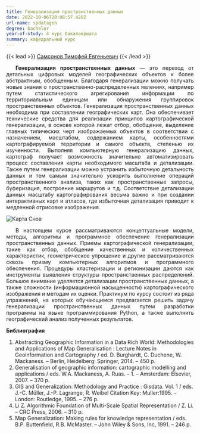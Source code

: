```yaml
---
title: Генерализация пространственных данных
date: 2022-10-06T20:08:57.428Z
url-name: spdatagen
degree: bachelor
year-of-study: 4 курс бакалавриата
summary: кафедральный курс
---
```

{{< lead >}} [Самсонов Тимофей Евгеньевич](https://istina.msu.ru/profile/tsamsonov/) {{< /lead >}}

<div style="text-align: justify; text-indent: 25px;">
<b>Генерализация пространственных данных</b> — это переход от детальных цифровых моделей географических объектов к более абстрактным, обобщенным. Благодаря генерализации можно получать новые знания о пространственно-распределенных явлениях, например путем статистического агрегирования информации по территориальным единицам или обнаружения группировок пространственных объектов. Генерализация пространственных данных необходима при составлении географических карт. Она обеспечивает технические средства для реализации принципов картографической генерализации, в основе которой лежат отбор, обобщение, выделение главных типических черт изображаемых объектов в соответствии с назначением, масштабом, содержанием карты, особенностями картографируемой территории и самого объекта, степенью их изученности. Выполняя компьютерную генерализацию данных, картограф получает возможность значительно автоматизировать процесс составления карты необходимого масштаба и детализации. Также путем генерализации можно устранить избыточную детальность данных и тем самым значительно ускорить выполнение операций пространственного анализа, таких как пространственные запросы, буферизация, построение маршрутов и т.д. Соответствие детализации данных масштабу картографирования весьма важно и при создании интерактивных карт и атласов, где избыточная детализация приводит к медленной отрисовке изображения. </div>

![Карта Снов](img/snov_karta.jpg "Фрагмент топографической карты (слева) и результат ее полуавтоматической генерализации (справа)")

<div style="text-align: justify; text-indent: 25px;">
В настоящем курсе рассматриваются концептуальные модели, методы, алгоритмы и программное обеспечение генерализации пространственных данных. Приемы картографической генерализации, такие как отбор, обобщение качественных и количественных характеристик, геометрическое упрощение и другие рассматриваются сквозь призму компьютерных алгоритмов и программного обеспечения. Процедуры кластеризации и регионизации даются как инструменты выявления структуры пространственных распределений. Большое внимание уделяется детализации пространственных данных, а также сложности (информационной насыщенности) картографического изображения и методам их оценки. Практикум по курсу состоит из ряда упражнений, на которых обучающимся предлагается решить задачу генерализации пространственных данных путем разработки программы на языке программирования Python, а также выполнить географический анализ полученных результатов. </div>

**Библиография**

1. Abstracting Geographic Information in a Data Rich World: Methodologies and Applications of Map Generalisation : Lecture Notes in Geoinformation and Cartography / ed. D. Burghardt, C. Duchene, W. Mackaness. – Berlin, Heidelberg: Springer, 2014. – 450 p.
2. Generalisation of geographic information: cartographic modelling and applications / eds. W.A. Mackaness, A. Ruas. – 1. – Amsterdam: Elsevier, 2007. – 370 p.
3. GIS and Generalization: Methodology and Practice : Gisdata. Vol. 1 / eds. J.-C. Müller, J.-P. Lagrange, R. Weibel Citation Key: Muller:1995. – London: Routledge, 1995. – 276 p.
4. Li Z. Algorithmic Foundation of Multi-Scale Spatial Representation / Z. Li. – CRC Press, 2006. – 310 p.
5. Map Generalization: Making rules for knowledge representation / eds. B.P. Buttenfield, R.B. McMaster. – John Wiley & Sons, Inc, 1991. – 246 p.